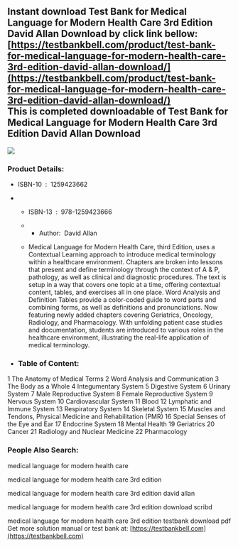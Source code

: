 Instant download **Test Bank for Medical Language for Modern Health Care 3rd Edition David Allan Download** by click link bellow:  
[https://testbankbell.com/product/test-bank-for-medical-language-for-modern-health-care-3rd-edition-david-allan-download/](https://testbankbell.com/product/test-bank-for-medical-language-for-modern-health-care-3rd-edition-david-allan-download/)  
This is completed downloadable of Test Bank for Medical Language for Modern Health Care 3rd Edition David Allan Download
------------------------------------------------------------------------------------------------------------------------


![](https://testbankbell.com/wp-content/uploads/2023/05/0073513725.jpg)
### Product Details:


* ISBN-10 ‏ : ‎ 1259423662
* * ISBN-13 ‏ : ‎ 978-1259423666
  * * Author:  David Allan
   
  * Medical Language for Modern Health Care, third Edition, uses a Contextual Learning approach to introduce medical terminology within a healthcare environment. Chapters are broken into lessons that present and define terminology through the context of A & P, pathology, as well as clinical and diagnostic procedures. The text is setup in a way that covers one topic at a time, offering contextual content, tables, and exercises all in one place. Word Analysis and Definition Tables provide a color-coded guide to word parts and combining forms, as well as definitions and pronunciations. Now featuring newly added chapters covering Geriatrics, Oncology, Radiology, and Pharmacology. With unfolding patient case studies and documentation, students are introduced to various roles in the healthcare environment, illustrating the real-life application of medical terminology.
 
* ### Table of Content:

1 The Anatomy of Medical Terms
2 Word Analysis and Communication
3 The Body as a Whole
4 Integumentary System
5 Digestive System
6 Urinary System
7 Male Reproductive System
8 Female Reproductive System
9 Nervous System
10 Cardiovascular System
11 Blood
12 Lymphatic and Immune System
13 Respiratory System
14 Skeletal System
15 Muscles and Tendons, Physical Medicine and Rehabilitation (PMR)
16 Special Senses of the Eye and Ear
17 Endocrine System
18 Mental Health
19 Geriatrics
20 Cancer
21 Radiology and Nuclear Medicine
22 Pharmacology


 ### People Also Search:


 medical language for modern health care

 medical language for modern health care 3rd edition

 medical language for modern health care 3rd edition david allan

 medical language for modern health care 3rd edition download scribd

 medical language for modern health care 3rd edition testbank download pdf  
  Get more solution manual or test bank at: [https://testbankbell.com](https://testbankbell.com)
